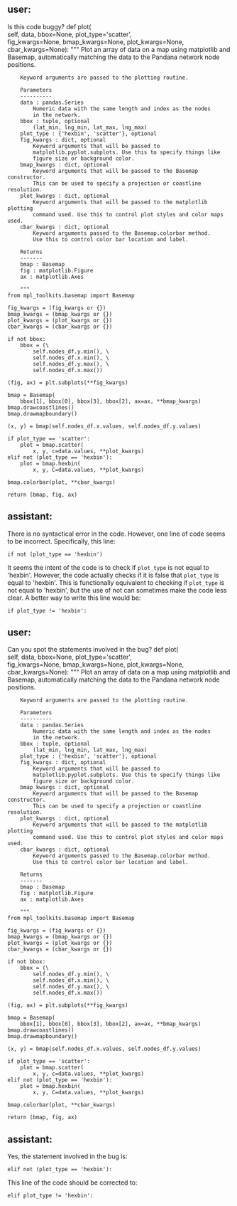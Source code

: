 ## user:
Is this code buggy?
def plot(\
    self, data, bbox=None, plot_type='scatter', \
    fig_kwargs=None, bmap_kwargs=None, plot_kwargs=None, \
    cbar_kwargs=None):
    """
        Plot an array of data on a map using matplotlib and Basemap,
        automatically matching the data to the Pandana network node positions.

        Keyword arguments are passed to the plotting routine.

        Parameters
        ----------
        data : pandas.Series
            Numeric data with the same length and index as the nodes
            in the network.
        bbox : tuple, optional
            (lat_min, lng_min, lat_max, lng_max)
        plot_type : {'hexbin', 'scatter'}, optional
        fig_kwargs : dict, optional
            Keyword arguments that will be passed to
            matplotlib.pyplot.subplots. Use this to specify things like
            figure size or background color.
        bmap_kwargs : dict, optional
            Keyword arguments that will be passed to the Basemap constructor.
            This can be used to specify a projection or coastline resolution.
        plot_kwargs : dict, optional
            Keyword arguments that will be passed to the matplotlib plotting
            command used. Use this to control plot styles and color maps used.
        cbar_kwargs : dict, optional
            Keyword arguments passed to the Basemap.colorbar method.
            Use this to control color bar location and label.

        Returns
        -------
        bmap : Basemap
        fig : matplotlib.Figure
        ax : matplotlib.Axes

        """
    from mpl_toolkits.basemap import Basemap
    
    fig_kwargs = (fig_kwargs or {})
    bmap_kwargs = (bmap_kwargs or {})
    plot_kwargs = (plot_kwargs or {})
    cbar_kwargs = (cbar_kwargs or {})
    
    if not bbox:
        bbox = (\
            self.nodes_df.y.min(), \
            self.nodes_df.x.min(), \
            self.nodes_df.y.max(), \
            self.nodes_df.x.max())
    
    (fig, ax) = plt.subplots(**fig_kwargs)
    
    bmap = Basemap(
        bbox[1], bbox[0], bbox[3], bbox[2], ax=ax, **bmap_kwargs)
    bmap.drawcoastlines()
    bmap.drawmapboundary()
    
    (x, y) = bmap(self.nodes_df.x.values, self.nodes_df.y.values)
    
    if plot_type == 'scatter':
        plot = bmap.scatter(
            x, y, c=data.values, **plot_kwargs)
    elif not (plot_type == 'hexbin'):
        plot = bmap.hexbin(
            x, y, C=data.values, **plot_kwargs)
    
    bmap.colorbar(plot, **cbar_kwargs)
    
    return (bmap, fig, ax)

## assistant:
There is no syntactical error in the code. However, one line of code seems to be incorrect. Specifically, this line:

```if not (plot_type == 'hexbin')```

It seems the intent of the code is to check if ```plot_type``` is not equal to 'hexbin'. However, the code actually checks if it is false that ```plot_type``` is equal to 'hexbin'. This is functionally equivalent to checking if ```plot_type``` is not equal to 'hexbin', but the use of not can sometimes make the code less clear. A better way to write this line would be:

```if plot_type != 'hexbin':```

## user:
Can you spot the statements involved in the bug?
def plot(\
    self, data, bbox=None, plot_type='scatter', \
    fig_kwargs=None, bmap_kwargs=None, plot_kwargs=None, \
    cbar_kwargs=None):
    """
        Plot an array of data on a map using matplotlib and Basemap,
        automatically matching the data to the Pandana network node positions.

        Keyword arguments are passed to the plotting routine.

        Parameters
        ----------
        data : pandas.Series
            Numeric data with the same length and index as the nodes
            in the network.
        bbox : tuple, optional
            (lat_min, lng_min, lat_max, lng_max)
        plot_type : {'hexbin', 'scatter'}, optional
        fig_kwargs : dict, optional
            Keyword arguments that will be passed to
            matplotlib.pyplot.subplots. Use this to specify things like
            figure size or background color.
        bmap_kwargs : dict, optional
            Keyword arguments that will be passed to the Basemap constructor.
            This can be used to specify a projection or coastline resolution.
        plot_kwargs : dict, optional
            Keyword arguments that will be passed to the matplotlib plotting
            command used. Use this to control plot styles and color maps used.
        cbar_kwargs : dict, optional
            Keyword arguments passed to the Basemap.colorbar method.
            Use this to control color bar location and label.

        Returns
        -------
        bmap : Basemap
        fig : matplotlib.Figure
        ax : matplotlib.Axes

        """
    from mpl_toolkits.basemap import Basemap
    
    fig_kwargs = (fig_kwargs or {})
    bmap_kwargs = (bmap_kwargs or {})
    plot_kwargs = (plot_kwargs or {})
    cbar_kwargs = (cbar_kwargs or {})
    
    if not bbox:
        bbox = (\
            self.nodes_df.y.min(), \
            self.nodes_df.x.min(), \
            self.nodes_df.y.max(), \
            self.nodes_df.x.max())
    
    (fig, ax) = plt.subplots(**fig_kwargs)
    
    bmap = Basemap(
        bbox[1], bbox[0], bbox[3], bbox[2], ax=ax, **bmap_kwargs)
    bmap.drawcoastlines()
    bmap.drawmapboundary()
    
    (x, y) = bmap(self.nodes_df.x.values, self.nodes_df.y.values)
    
    if plot_type == 'scatter':
        plot = bmap.scatter(
            x, y, c=data.values, **plot_kwargs)
    elif not (plot_type == 'hexbin'):
        plot = bmap.hexbin(
            x, y, C=data.values, **plot_kwargs)
    
    bmap.colorbar(plot, **cbar_kwargs)
    
    return (bmap, fig, ax)

## assistant:
Yes, the statement involved in the bug is:

```elif not (plot_type == 'hexbin'):```

This line of the code should be corrected to:

```elif plot_type != 'hexbin':```

